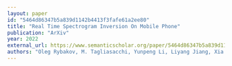 ```yaml
---
layout: paper
id: "5464d86347b5a839d1142b4413f3fafe61a2ee80"
title: "Real Time Spectrogram Inversion On Mobile Phone"
publication: "ArXiv"
year: 2022
external_url: https://www.semanticscholar.org/paper/5464d86347b5a839d1142b4413f3fafe61a2ee80
authors: "Oleg Rybakov, M. Tagliasacchi, Yunpeng Li, Liyang Jiang, Xia Zhang, Fadi Biadsy"
---
```

